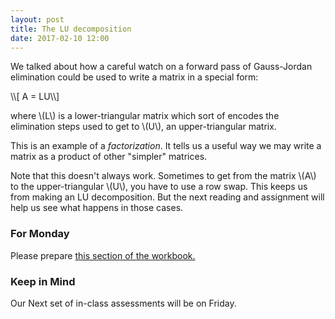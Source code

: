 ```yaml
---
layout: post
title: The LU decomposition
date: 2017-02-10 12:00
---
```


We talked about how a careful watch on a forward pass of Gauss-Jordan
elimination could be used to write a matrix in a special form:

<div>\\[ A = LU\\]</div>

where <span>\\(L\\)</span> is a lower-triangular matrix which sort of
encodes the elimination steps used to get to <span>\\(U\\)</span>, an
upper-triangular matrix.

This is an example of a _factorization_. It tells us a useful way we may
write a matrix as a product of other "simpler" matrices.

Note that this doesn't always work. Sometimes to get from the matrix
<span>\\(A\\)</span> to the upper-triangular <span>\\(U\\)<span>, you have to
use a row swap. This keeps us from making an LU decomposition. But the next
reading and assignment will help us see what happens in those cases.

### For Monday

Please prepare [this section of the workbook.](http://theronhitchman.github.io/linear-algebra/course-materials/workbook/permutations.html)

### Keep in Mind

Our Next set of in-class assessments will be on Friday.
